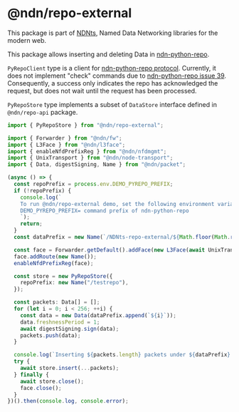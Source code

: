 # @ndn/repo-external

This package is part of [NDNts](https://yoursunny.com/p/NDNts/), Named Data Networking libraries for the modern web.

This package allows inserting and deleting Data in [ndn-python-repo](https://github.com/JonnyKong/ndn-python-repo).

`PyRepoClient` type is a client for [ndn-python-repo protocol](https://ndn-python-repo.readthedocs.io/en/latest/src/specification/specification.html).
Currently, it does not implement "check" commands due to [ndn-python-repo issue 39](https://github.com/JonnyKong/ndn-python-repo/issues/39).
Consequently, a success only indicates the repo has acknowledged the request, but does not wait until the request has been processed.

`PyRepoStore` type implements a subset of `DataStore` interface defined in `@ndn/repo-api` package.

```ts
import { PyRepoStore } from "@ndn/repo-external";

import { Forwarder } from "@ndn/fw";
import { L3Face } from "@ndn/l3face";
import { enableNfdPrefixReg } from "@ndn/nfdmgmt";
import { UnixTransport } from "@ndn/node-transport";
import { Data, digestSigning, Name } from "@ndn/packet";

(async () => {
  const repoPrefix = process.env.DEMO_PYREPO_PREFIX;
  if (!repoPrefix) {
    console.log(`
    To run @ndn/repo-external demo, set the following environment variables:
    DEMO_PYREPO_PREFIX= command prefix of ndn-python-repo
    `);
    return;
  }
  const dataPrefix = new Name(`/NDNts-repo-external/${Math.floor(Math.random() * 99999999)}`);

  const face = Forwarder.getDefault().addFace(new L3Face(await UnixTransport.connect("/run/nfd.sock")));
  face.addRoute(new Name());
  enableNfdPrefixReg(face);

  const store = new PyRepoStore({
    repoPrefix: new Name("/testrepo"),
  });

  const packets: Data[] = [];
  for (let i = 0; i < 256; ++i) {
    const data = new Data(dataPrefix.append(`${i}`));
    data.freshnessPeriod = 1;
    await digestSigning.sign(data);
    packets.push(data);
  }

  console.log(`Inserting ${packets.length} packets under ${dataPrefix} to ${repoPrefix}`);
  try {
    await store.insert(...packets);
  } finally {
    await store.close();
    face.close();
  }
})().then(console.log, console.error);
```
